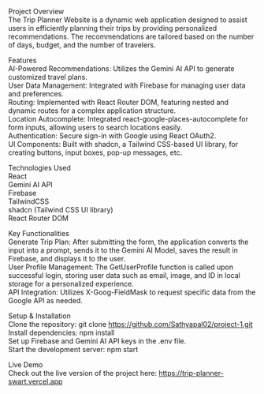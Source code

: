Project Overview  
The Trip Planner Website is a dynamic web application designed to assist users in efficiently planning their trips by providing personalized recommendations. The recommendations are tailored based on the number of days, budget, and the number of travelers.  

Features  
AI-Powered Recommendations: Utilizes the Gemini AI API to generate customized travel plans.  
User Data Management: Integrated with Firebase for managing user data and preferences.  
Routing: Implemented with React Router DOM, featuring nested and dynamic routes for a complex application structure.  
Location Autocomplete: Integrated react-google-places-autocomplete for form inputs, allowing users to search locations easily.  
Authentication: Secure sign-in with Google using React OAuth2.  
UI Components: Built with shadcn, a Tailwind CSS-based UI library, for creating buttons, input boxes, pop-up messages, etc.  

Technologies Used  
React  
Gemini AI API  
Firebase  
TailwindCSS  
shadcn (Tailwind CSS UI library)  
React Router DOM  

Key Functionalities  
Generate Trip Plan: After submitting the form, the application converts the input into a prompt, sends it to the Gemini AI Model, saves the result in Firebase, and displays it to the user.  
User Profile Management: The GetUserProfile function is called upon successful login, storing user data such as email, image, and ID in local storage for a personalized experience.  
API Integration: Utilizes X-Goog-FieldMask to request specific data from the Google API as needed.  

Setup & Installation  
Clone the repository: git clone https://github.com/Sathyapal02/project-1.git    
Install dependencies: npm install  
Set up Firebase and Gemini AI API keys in the .env file.  
Start the development server: npm start  

Live Demo  
Check out the live version of the project here: https://trip-planner-swart.vercel.app
